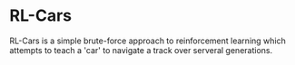 # RL-Cars
RL-Cars is a simple brute-force approach to reinforcement learning which attempts to teach a 'car' to navigate a track over serveral generations.
